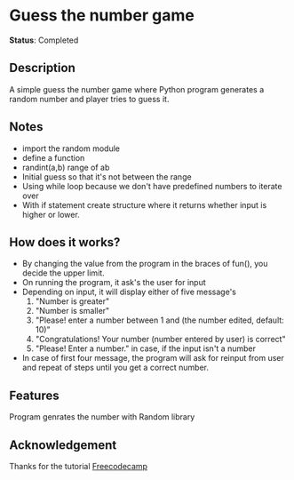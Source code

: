 # Guess the number game

**Status**: Completed 

## Description
A simple guess the number game where Python program generates a random number and player tries to guess it.

## Notes
- import the random module
- define a function
- randint(a,b) range of ab
- Initial guess so that it's not between the range
- Using while loop because we don't have predefined numbers to iterate over
- With if statement create structure where it returns whether input is higher or lower.

## How does it works?
- By changing the value from the program in the braces of fun(), you decide the upper limit.
- On running the program, it ask's the user for input
- Depending on input, it will display either of five message's
  1. "Number is greater"
  2. "Number is smaller"
  3. "Please! enter a number between 1 and (the number edited, default: 10)"
  4. "Congratulations! Your number (number entered by user) is correct"
  5. "Please! Enter a number." in case, if the input isn't a number
- In case of first four message, the program will ask for reinput from user and repeat of steps until you get a correct number.
      
## Features
Program genrates the number with Random library

## Acknowledgement
Thanks for the tutorial [Freecodecamp](https://www.youtube.com/watch?v=8ext9G7xspg&t=443s)
